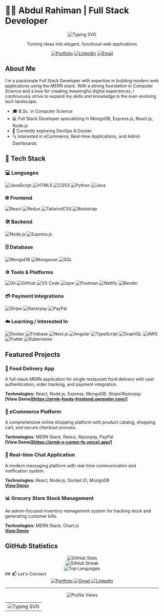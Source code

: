 # 👨‍💻 Abdul Rahiman | Full Stack Developer

<div align="center">
  
  ![Typing SVG](https://readme-typing-svg.herokuapp.com?font=Fira+Code&pause=1000&color=6E5FF7&center=true&vCenter=true&width=435&lines=MERN+Stack+Developer;Web+Application+Expert;Passionate+Problem+Solver)

  <p>Turning ideas into elegant, functional web applications</p>
  
  [![Portfolio](https://img.shields.io/badge/Portfolio-iabdulrahiman.vercel.app-blue?style=for-the-badge&logo=vercel&logoColor=white)](https://iabdulrahiman.vercel.app/)
  [![LinkedIn](https://img.shields.io/badge/LinkedIn-Connect-blue?style=for-the-badge&logo=linkedin&logoColor=white)](https://linkedin.com/in/your-linkedin)
  [![Email](https://img.shields.io/badge/Email-khotabdulrahiman07%40gmail.com-red?style=for-the-badge&logo=gmail&logoColor=white)](mailto:khotabdulrahiman07@gmail.com)

</div>

## About Me

I'm a passionate Full Stack Developer with expertise in building modern web applications using the MERN stack. With a strong foundation in Computer Science and a love for creating meaningful digital experiences, I continuously strive to expand my skills and knowledge in the ever-evolving tech landscape.

- 🎓 B.Sc. in Computer Science
- 💻 Full Stack Developer specializing in MongoDB, Express.js, React.js, Node.js
- 🌱 Currently exploring DevOps & Docker
- 🔍 Interested in eCommerce, Real-time Applications, and Admin Dashboards

## 🔧 Tech Stack

### 💻 Languages
![JavaScript](https://img.shields.io/badge/-JavaScript-F7DF1E?style=flat&logo=javascript&logoColor=black)
![HTML5](https://img.shields.io/badge/-HTML5-E34F26?style=flat&logo=html5&logoColor=white)
![CSS3](https://img.shields.io/badge/-CSS3-1572B6?style=flat&logo=css3&logoColor=white)
![Python](https://img.shields.io/badge/-Python-3776AB?style=flat&logo=python&logoColor=white)
![Java](https://img.shields.io/badge/Java-ED8B00?style=flat&logo=openjdk&logoColor=white)


### 🌐 Frontend
![React](https://img.shields.io/badge/-React-61DAFB?style=flat&logo=react&logoColor=white)
![Redux](https://img.shields.io/badge/-Redux-764ABC?style=flat&logo=redux&logoColor=white)
![TailwindCSS](https://img.shields.io/badge/-TailwindCSS-06B6D4?style=flat&logo=tailwind-css&logoColor=white)
![Bootstrap](https://img.shields.io/badge/-Bootstrap-7952B3?style=flat&logo=bootstrap&logoColor=white)

### 🛠 Backend
![Node.js](https://img.shields.io/badge/-Node.js-339933?style=flat&logo=node.js&logoColor=white)
![Express.js](https://img.shields.io/badge/-Express.js-000000?style=flat&logo=express&logoColor=white)

### 🗄️ Database
![MongoDB](https://img.shields.io/badge/-MongoDB-4EA94B?style=flat&logo=mongodb&logoColor=white)
![Mongoose](https://img.shields.io/badge/-Mongoose-880000?style=flat&logo=mongoose&logoColor=white)
![SQL](https://img.shields.io/badge/-SQL-4479A1?style=flat&logo=mysql&logoColor=white)

### ⚙️ Tools & Platforms
![Git](https://img.shields.io/badge/-Git-F05032?style=flat&logo=git&logoColor=white)
![GitHub](https://img.shields.io/badge/-GitHub-181717?style=flat&logo=github&logoColor=white)
![VS Code](https://img.shields.io/badge/-VS%20Code-007ACC?style=flat&logo=visual-studio-code&logoColor=white)
![npm](https://img.shields.io/badge/-npm-CB3837?style=flat&logo=npm&logoColor=white)
![Postman](https://img.shields.io/badge/-Postman-FF6C37?style=flat&logo=postman&logoColor=white)
![Netlify](https://img.shields.io/badge/-Netlify-00C7B7?style=flat&logo=netlify&logoColor=white)
![Render](https://img.shields.io/badge/-Render-46E3B7?style=flat&logo=render&logoColor=black)

### 💳 Payment Integrations
![Stripe](https://img.shields.io/badge/-Stripe-635BFF?style=flat&logo=stripe&logoColor=white)
![Razorpay](https://img.shields.io/badge/-Razorpay-02042B?style=flat&logo=razorpay&logoColor=white)
![PayPal](https://img.shields.io/badge/-PayPal-00457C?style=flat&logo=paypal&logoColor=white)

### ☁️ Learning / Interested In
![Docker](https://img.shields.io/badge/-Docker-2496ED?style=flat&logo=docker&logoColor=white)
![Firebase](https://img.shields.io/badge/-Firebase-FFCA28?style=flat&logo=firebase&logoColor=white)
![Next.js](https://img.shields.io/badge/-Next.js-000000?style=flat&logo=next.js&logoColor=white)
![Angular](https://img.shields.io/badge/-Angular-DD0031?style=flat&logo=angular&logoColor=white)
![TypeScript](https://img.shields.io/badge/-TypeScript-3178C6?style=flat&logo=typescript&logoColor=white)
![GraphQL](https://img.shields.io/badge/-GraphQL-E10098?style=flat&logo=graphql&logoColor=white)
![AWS](https://img.shields.io/badge/-AWS-232F3E?style=flat&logo=amazonaws&logoColor=white)
![Flutter](https://img.shields.io/badge/-Flutter-02569B?style=flat&logo=flutter&logoColor=white)
![Kubernetes](https://img.shields.io/badge/-Kubernetes-326CE5?style=flat&logo=kubernetes&logoColor=white)


## Featured Projects

### 🍕 Food Delivery App
A full-stack MERN application for single restaurant food delivery with user authentication, order tracking, and payment integration.

**Technologies:** React, Node.js, Express, MongoDB, Stripe/Razorpay  
**[View Demo][https://armk-foods-frontend.onrender.com/]**

### 🛒 eCommerce Platform
A comprehensive online shopping platform with product catalog, shopping cart, and secure checkout process.

**Technologies:** MERN Stack, Redux, Razorpay, PayPal  
**[View Demo][https://armk-e-comm-fe.vercel.app/]**

### 💬 Real-time Chat Application
A modern messaging platform with real-time communication and notification system.

**Technologies:** React, Node.js, Socket.IO, MongoDB  
**[View Demo](#)**

### 📊 Grocery Store Stock Management
An admin-focused inventory management system for tracking stock and generating customer bills.

**Technologies:** MERN Stack, Chart.js  
**[View Demo](#)**

## GitHub Statistics

<div align="center">
  <img src="https://github-readme-stats.vercel.app/api?username=khotabdulrahiman0&show_icons=true&theme=tokyonight" alt="GitHub Stats" />
</div>

<div align="center">
  <img src="https://github-readme-streak-stats.herokuapp.com/?user=khotabdulrahiman0&theme=tokyonight" alt="GitHub Streak" />
</div>

<div align="center">
  <img src="https://github-readme-stats.vercel.app/api/top-langs/?username=khotabdulrahiman0&layout=compact&theme=tokyonight" alt="Top Languages" />
</div>
## 📬 Let's Connect 

<div align="center">
  <a href="https://iabdulrahiman.vercel.app/" target="_blank">
    <img src="https://img.shields.io/badge/Portfolio-%23000000.svg?style=for-the-badge&logo=vercel&logoColor=white" alt="Portfolio"/>
  </a>
  <a href="mailto:khotabdulrahiman07@gmail.com" target="_blank">
    <img src="https://img.shields.io/badge/Gmail-%23EA4335.svg?style=for-the-badge&logo=gmail&logoColor=white" alt="Gmail"/>
  </a>
  <a href="https://linkedin.com/in/" target="_blank">
    <img src="https://img.shields.io/badge/LinkedIn-%230A66C2.svg?style=for-the-badge&logo=linkedin&logoColor=white" alt="LinkedIn"/>
  </a>
</div>

---

<div align="center">
  <img src="https://komarev.com/ghpvc/?username=khotabdulrahiman0&color=6366F1&style=for-the-badge" alt="Profile Views" />
  
  <table>
    <tr>
      <td>
        <img src="https://readme-typing-svg.herokuapp.com?font=Fira+Code&size=24&duration=3000&pause=1000&color=6366F1&center=true&vCenter=true&multiline=true&random=false&width=600&height=60&lines=%22The+best+way+to+learn+is+by+building.%22" alt="Typing SVG" />
      </td>
    </tr>
  </table>
</div>
